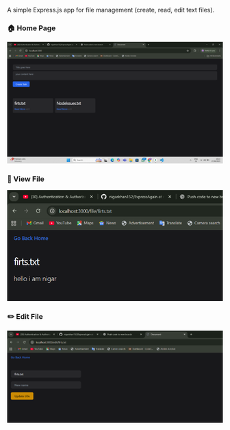 A simple Express.js app for file management (create, read, edit text files).

### 🏠 Home Page
![Home Page](./assests/Screenshot%202025-08-17%20162341.png)

### 📖 View File
![View File](./assests/Screenshot%202025-08-17%20162353.png)

### ✏️ Edit File
![Edit File](./assests/Screenshot%202025-08-17%20162404.png)